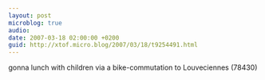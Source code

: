 ```yaml
---
layout: post
microblog: true
audio: 
date: 2007-03-18 02:00:00 +0200
guid: http://xtof.micro.blog/2007/03/18/t9254491.html
---
```

gonna lunch with children via a bike-commutation to Louveciennes (78430)
